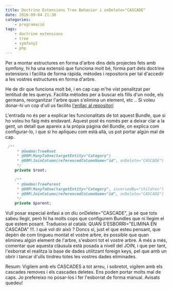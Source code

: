 ```yaml
---
title: Doctrine Extensions Tree Behavior i onDelete="CASCADE" 
date: 2016-09-04 21:30
categories:
    - programació
tags:
    - doctrine extensions
    - tree
    - symfony2
    - php
---
```


Per a montar estructures en forma d'arbre dins dels projectes fets amb symfony, hi ha una extensió que funciona molt bé, forma part dels doctrine extensions i facilita
de forma ràpida, mètodes i repositoris per tal d'accedir a les vostres estructures en forma d'arbre.

He de dir que funciona molt bé, i en cap cap m'he vist penalitzat per lentitud de les querys. Facilita mètodes per a buscar els fills d'un node, els germans, 
reorganitzar l'arbre quan s'elimina un element, etc .. 
Si voleu donar-hi un cop d'ull us facilito <a href="https://github.com/Atlantic18/DoctrineExtensions/blob/master/doc/tree.md">l'enllaç al repositori</a>

L'entrada no és per a explicar les funcionalitats de tot aquest Bundle, que si ho voleu ho faig més endavant. Aquest post és només per a deixar clar a la gent, un detall que
apareix a la pròpia pàgina del Bundle, on explica com configurar-lo, i que si ho apliqueu com està allà, us pot portar algún mal de cap.

~~~php
 /**
     * @Gedmo\TreeRoot
     * @ORM\ManyToOne(targetEntity="Category")
     * @ORM\JoinColumn(referencedColumnName="id", onDelete="CASCADE")
     */
    private $root;

    /**
     * @Gedmo\TreeParent
     * @ORM\ManyToOne(targetEntity="Category", inversedBy="children")
     * @ORM\JoinColumn(referencedColumnName="id", onDelete="CASCADE")
     */
    private $parent;
~~~

Vull posar especial ènfasi a on diu onDelete="CASCADE", ja sé que tots sabeu llegir, però hi ha molts cops que configurem Bundles que ni llegim el que estem posant. 
Tradueixo al català: QUAN S'ESBORRI="ELIMINA EN CASCADA" !!!. I què vol dir això ? Doncs sí, just el que esteu pensant, que depèn de com tingueu montat el vostre arbre, és possible
que quan elimineu algún element de l'arbre, s'esborri tot el vostre arbre. A més a més, comentar que aquesta clàusula està posada a nivell del JOIN, i que per tant, l'esborrat el realitza
la base de dades utilitzant foreign keys, pel que amb un obrir i tancar d'ulls tindreu totes les vostres dades eliminades. 

Resum: Vigilem amb els CASCADES a tot arreu, i sobretot, vigilem amb els cascades removes i els cascades deletes. Ens poden portar molts mal de caps. Jo prefereixo no posar-los
i fer l'esborrat de forma manual. Avisats quedeu!


